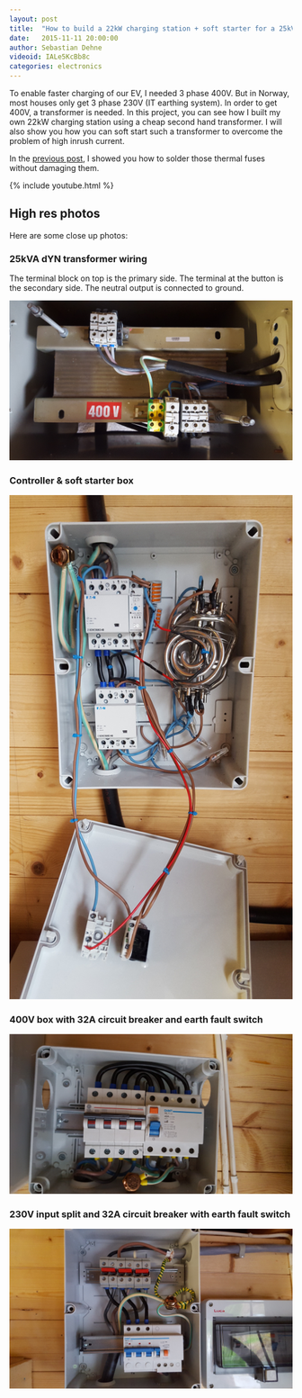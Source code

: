 ```yaml
---
layout: post
title:  "How to build a 22kW charging station + soft starter for a 25kVA transformer"
date:   2015-11-11 20:00:00
author: Sebastian Dehne
videoid: IALe5KcBb8c
categories: electronics
---
```


To enable faster charging of our EV, I needed 3 phase 400V. But in Norway, most houses only get 3 phase 230V (IT earthing system).
 In order to get 400V, a transformer is needed. In this project, you can see how I built my own 22kW charging station using 
 a cheap second hand transformer. I will also show you how you can soft start such a transformer to overcome the problem
 of high inrush current.
 
In the [previous post](/electronics/2015/10/08/soldering_thermal_fuse.html), I showed you how to solder those thermal fuses without damaging them.
  
{% include youtube.html %}

## High res photos
Here are some close up photos:

### 25kVA dYN transformer wiring
The terminal block on top is the primary side. The terminal at the button is the secondary side. The neutral output is connected to ground.

<a href="/assets/images/22kW_charger/01_transformer.jpg" data-lightbox="pic" data-title="25kVA dYN transformer wiring">
	<img src="/assets/images/22kW_charger/01_transformer.jpg" alt="board"/>
</a>

### Controller & soft starter box 

<a href="/assets/images/22kW_charger/02_controller_and_soft_starter.jpg" data-lightbox="pic" data-title="Controller and soft starter">
	<img src="/assets/images/22kW_charger/02_controller_and_soft_starter.jpg" alt="board"/>
</a>

### 400V box with 32A circuit breaker and earth fault switch 

<a href="/assets/images/22kW_charger/03_400V_box.jpg" data-lightbox="pic" data-title="400V box with 32A circuit breaker and earth fault switch">
	<img src="/assets/images/22kW_charger/03_400V_box.jpg" alt="board"/>
</a>

### 230V input split and 32A circuit breaker with earth fault switch 

<a href="/assets/images/22kW_charger/04_input_splitter.jpg" data-lightbox="pic" data-title="230V input split and 32A circuit breaker with earth fault switch">
	<img src="/assets/images/22kW_charger/04_input_splitter.jpg" alt="board"/>
</a>
